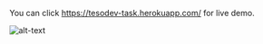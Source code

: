 You can click https://tesodev-task.herokuapp.com/ for live demo.

![alt-text](https://github.com/isasumer/tesodev-task/blob/master/public/screen-capture.gif)
